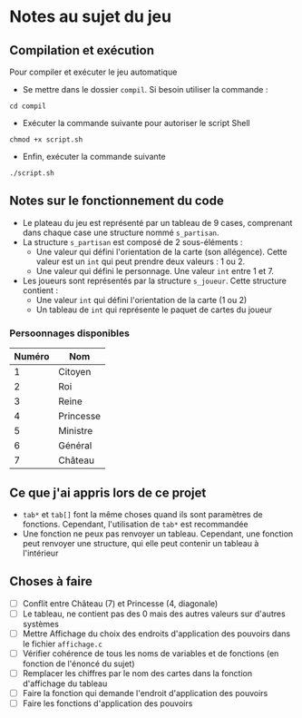 # Notes au sujet du jeu
## Compilation et exécution

Pour compiler et exécuter le jeu automatique
+ Se mettre dans le dossier `compil`. Si besoin utiliser la commande :
``` console
cd compil
```
+ Exécuter la commande suivante pour autoriser le script Shell
``` console
chmod +x script.sh
```
+ Enfin, exécuter la commande suivante
``` console
./script.sh
```
## Notes sur le fonctionnement du code

+ Le plateau du jeu est représenté par un tableau de 9 cases, comprenant dans chaque case une structure nommé `s_partisan`.
+ La structure `s_partisan` est composé de 2 sous-éléments : 
  - Une valeur qui défini l'orientation de la carte (son allégence). Cette valeur est un `int` qui peut prendre deux valeurs : 1 ou 2.
  - Une valeur qui défini le personnage. Une valeur `int` entre 1 et 7.
+ Les joueurs sont représentés par la structure `s_joueur`. Cette structure contient :
  - Une valeur `int` qui défini l'orientation de la carte (1 ou 2)
  - Un tableau de `int` qui représente le paquet de cartes du joueur


### Persoonnages disponibles 

| Numéro | Nom |
| ------ | ----------- |
| 1 | Citoyen |
| 2 | Roi |
| 3 | Reine |
| 4 | Princesse |
| 5 | Ministre |
| 6 | Général |
| 7 | Château |

## Ce que j'ai appris lors de ce projet
+ `tab*` et `tab[]` font la même choses quand ils sont paramètres de fonctions. Cependant, l'utilisation de `tab*` est recommandée
+ Une fonction ne peux pas renvoyer un tableau. Cependant, une fonction peut renvoyer une structure, qui elle peut contenir un tableau à l'intérieur

## Choses à faire
- [ ] Conflit entre Château (7) et Princesse (4, diagonale)
- [ ] Le tableau, ne contient pas des 0 mais des autres valeurs sur d'autres systèmes
- [ ] Mettre Affichage du choix des endroits d'application des pouvoirs dans le fichier `affichage.c`
- [ ] Vérifier cohérence de tous les noms de variables et de fonctions (en fonction de l'énoncé du sujet)
- [ ] Remplacer les chiffres par le nom des cartes dans la fonction d'affichage du tableau
- [ ] Faire la fonction qui demande l'endroit d'application des pouvoirs
- [ ] Faire les fonctions d'application des pouvoirs